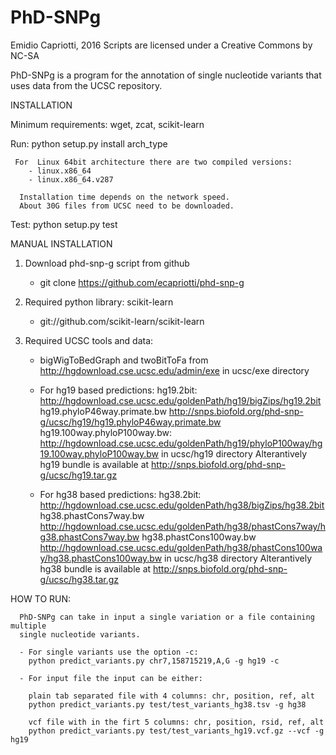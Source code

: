 # PhD-SNPg
Emidio Capriotti, 2016
Scripts are licensed under a Creative Commons by NC-SA

PhD-SNPg is a program for the annotation of single nucleotide variants
that uses data from the UCSC repository.


INSTALLATION

   Minimum requirements:
      wget, zcat, scikit-learn

   Run:
      python setup.py install arch_type

     For  Linux 64bit architecture there are two compiled versions:
        - linux.x86_64
        - linux.x86_64.v287

      Installation time depends on the network speed.
      About 30G files from UCSC need to be downloaded.

   Test:
     python setup.py test	



MANUAL INSTALLATION

   1) Download phd-snp-g script from github
      - git clone https://github.com/ecapriotti/phd-snp-g

   2) Required python library: scikit-learn
      - git://github.com/scikit-learn/scikit-learn

   3) Required UCSC tools and data:
      - bigWigToBedGraph and twoBitToFa from
        http://hgdownload.cse.ucsc.edu/admin/exe
        in ucsc/exe directory

      - For hg19 based predictions:
        hg19.2bit: http://hgdownload.cse.ucsc.edu/goldenPath/hg19/bigZips/hg19.2bit
        hg19.phyloP46way.primate.bw http://snps.biofold.org/phd-snp-g/ucsc/hg19/hg19.phyloP46way.primate.bw	
        hg19.100way.phyloP100way.bw: http://hgdownload.cse.ucsc.edu/goldenPath/hg19/phyloP100way/hg19.100way.phyloP100way.bw
        in ucsc/hg19 directory
        Alterantively hg19 bundle is available at http://snps.biofold.org/phd-snp-g/ucsc/hg19.tar.gz		

      - For hg38 based predictions:
        hg38.2bit: http://hgdownload.cse.ucsc.edu/goldenPath/hg38/bigZips/hg38.2bit
        hg38.phastCons7way.bw http://hgdownload.cse.ucsc.edu/goldenPath/hg38/phastCons7way/hg38.phastCons7way.bw
        hg38.phastCons100way.bw http://hgdownload.cse.ucsc.edu/goldenPath/hg38/phastCons100way/hg38.phastCons100way.bw
        in ucsc/hg38 directory
        Alterantively hg38 bundle is available at http://snps.biofold.org/phd-snp-g/ucsc/hg38.tar.gz


HOW TO RUN:
		
      PhD-SNPg can take in input a single variation or a file containing multiple 
      single nucleotide variants.

      - For single variants use the option -c:
        python predict_variants.py chr7,158715219,A,G -g hg19 -c

      - For input file the input can be either: 
	
        plain tab separated file with 4 columns: chr, position, ref, alt
        python predict_variants.py test/test_variants_hg38.tsv -g hg38
       
        vcf file with in the firt 5 columns: chr, position, rsid, ref, alt  
        python predict_variants.py test/test_variants_hg19.vcf.gz --vcf -g hg19
